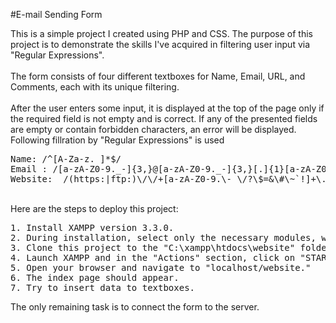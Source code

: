 #E-mail Sending Form

This is a simple project I created using PHP and CSS. The purpose of this project is to demonstrate the skills I've acquired in filtering user input via "Regular Expressions".<br>
<br>
The form consists of four different textboxes for Name, Email, URL, and Comments, each with its unique filtering.<br>
<br>
After the user enters some input, it is displayed at the top of the page only if the required field is not empty and is correct. If any of the presented fields are empty or contain forbidden characters, an error will be displayed.<br>
Following fillration by "Regular Expressions" is used
<pre>
Name: /^[A-Za-z. ]*$/
Email : /[a-zA-Z0-9._-]{3,}@[a-zA-Z0-9._-]{3,}[.]{1}[a-zA-Z0-9._-]{2,}/
Website:  /(https:|ftp:)\/\/+[a-zA-Z0-9.\-_\/?\$=&\#\~`!]+\.[a-zA-Z0-9.\-_\/?\$=&\#\~`!]*/
</pre>
<br>
Here are the steps to deploy this project:
<pre>
1. Install XAMPP version 3.3.0.
2. During installation, select only the necessary modules, with the exception of PHP, choose mySQL as the additional module.
3. Clone this project to the "C:\xampp\htdocs\website" folder.
4. Launch XAMPP and in the "Actions" section, click on "START" for the APACHE module.
5. Open your browser and navigate to "localhost/website."
6. The index page should appear.
7. Try to insert data to textboxes.
</pre>

The only remaining task is to connect the form to the server.<br>

